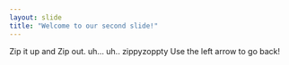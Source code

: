 ```yaml
---
layout: slide
title: "Welcome to our second slide!"
---
```

Zip it up and Zip out. uh... uh.. zippyzoppty
Use the left arrow to go back!